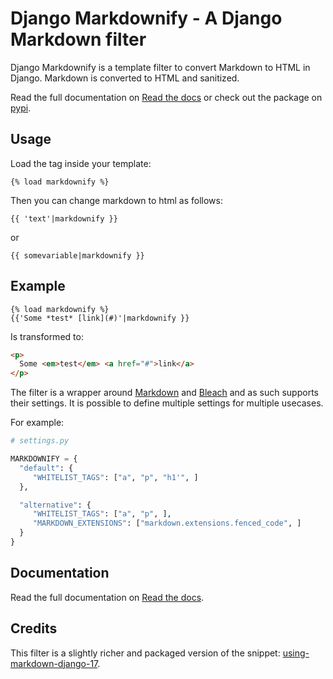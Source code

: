 # Django Markdownify - A Django Markdown filter

Django Markdownify is a template filter to convert Markdown to HTML in Django. Markdown is converted to HTML and sanitized.

Read the full documentation on [Read the docs](http://django-markdownify.readthedocs.io/en/latest/) or check out the package on [pypi](https://pypi.python.org/pypi/django-markdownify).

## Usage

Load the tag inside your template:

```
{% load markdownify %}
```

Then you can change markdown to html as follows:

```
{{ 'text'|markdownify }}
```

or

```
{{ somevariable|markdownify }}
```

## Example

```
{% load markdownify %}
{{'Some *test* [link](#)'|markdownify }}
```

Is transformed to:

```html
<p>
  Some <em>test</em> <a href="#">link</a>
</p>
```

The filter is a wrapper around [Markdown](https://pypi.python.org/pypi/Markdown) and
[Bleach](http://pythonhosted.org/bleach/index.html) and as such supports their settings. 
It is possible to define multiple settings for multiple usecases.

For example:

```python
# settings.py

MARKDOWNIFY = {
  "default": {
     "WHITELIST_TAGS": ["a", "p", "h1'", ]
  },

  "alternative": {
     "WHITELIST_TAGS": ["a", "p", ],
     "MARKDOWN_EXTENSIONS": ["markdown.extensions.fenced_code", ]
  }
}
```

## Documentation
Read the full documentation on [Read the docs](https://django-markdownify.readthedocs.io/en/latest/).

## Credits
This filter is a slightly richer and packaged version of the snippet: [using-markdown-django-17](http://www.jw.pe/blog/post/using-markdown-django-17/).
